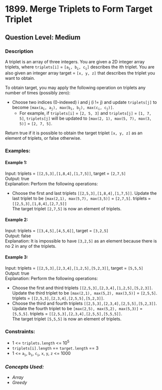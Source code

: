 # 1899. Merge Triplets to Form Target Triplet
## Question Level: Medium
### Description
A triplet is an array of three integers. You are given a 2D integer array triplets, where `triplets[i]` = `[a`<sub>`i`</sub>`, b`<sub>`i`</sub>`, c`<sub>`i`</sub>`]` describes the ith triplet. You are also given an integer array target = `[x, y, z]` that describes the triplet you want to obtain.

To obtain target, you may apply the following operation on triplets any number of times (possibly zero):

- Choose two indices (0-indexed) i and j (i != j) and update `triplets[j]` to become `[max(a`<sub>`i`</sub>`, a`<sub>`j`</sub>`), max(b`<sub>`i`</sub>`, b`<sub>`j`</sub>`), max(c`<sub>`i`</sub>`, c`<sub>`j`</sub>`)]`.
    - For example, if `triplets[i]` = `[2, 5, 3]` and `triplets[j]` = `[1, 7, 5]`, `triplets[j]` will be updated to `[max(2, 1), max(5, 7), max(3, 5)]` = `[2, 7, 5]`.

Return true if it is possible to obtain the target triplet `[x, y, z]` as an element of triplets, or false otherwise.

### Examples:
#### Example 1:

Input: triplets = `[[2,5,3],[1,8,4],[1,7,5]]`, target = `[2,7,5]`   
Output: true  
Explanation: Perform the following operations:  
- Choose the first and last triplets `[[2,5,3],[1,8,4],[1,7,5]]`. Update the last triplet to be `[max(2,1), max(5,7), max(3,5)]` = `[2,7,5]`. triplets = `[[2,5,3],[1,8,4],[2,7,5]]`  
The target triplet `[2,7,5]` is now an element of triplets.  
#### Example 2:

Input: triplets = `[[3,4,5],[4,5,6]]`, target = `[3,2,5]`   
Output: false   
Explanation: It is impossible to have `[3,2,5]` as an element because there is no 2 in any of the triplets.   
#### Example 3:

Input: triplets = `[[2,5,3],[2,3,4],[1,2,5],[5,2,3]]`, target = `[5,5,5]`  
Output: true  
Explanation: Perform the following operations:  
- Choose the first and third triplets `[[2,5,3],[2,3,4],[1,2,5],[5,2,3]]`. Update the third triplet to be `[max(2,1), max(5,2), max(3,5)]` = `[2,5,5]`. triplets = `[[2,5,3],[2,3,4],[2,5,5],[5,2,3]]`.
- Choose the third and fourth triplets `[[2,5,3],[2,3,4],[2,5,5],[5,2,3]]`. Update the fourth triplet to be `[max(2,5), max(5,2), max(5,3)]` = `[5,5,5]`. triplets = `[[2,5,3],[2,3,4],[2,5,5],[5,5,5]]`.  
The target triplet `[5,5,5]` is now an element of triplets.

### Constraints:

- 1 <= `triplets.length` <= 10<sup>5</sup>
- `triplets[i].length` == `target.length` == 3
- 1 <= `a`<sub>`i`</sub>, `b`<sub>`i`</sub>, `c`<sub>`i`</sub>, `x`, `y`, `z` <= 1000

### <i>Concepts Used:
- Array
- Greedy</i>